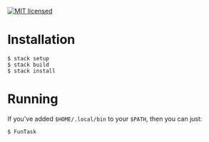 [![MIT
licensed](https://img.shields.io/badge/license-BSD3-blue.svg)](https://raw.githubusercontent.com/oleks/FunTask/master/LICENSE)

# Installation

    $ stack setup
    $ stack build
    $ stack install

# Running

If you've added `$HOME/.local/bin` to your `$PATH`, then you can just:

    $ FunTask
